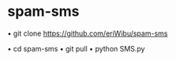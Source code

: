 # spam-sms


• git clone https://github.com/eriWibu/spam-sms

• cd spam-sms
• git pull
• python SMS.py
